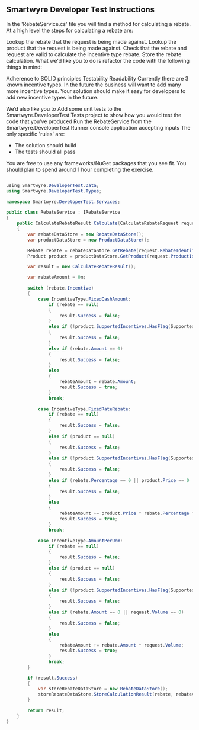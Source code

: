 ﻿## Smartwyre Developer Test Instructions

In the 'RebateService.cs' file you will find a method for calculating a rebate. At a high level the steps for calculating a rebate are:

Lookup the rebate that the request is being made against.
Lookup the product that the request is being made against.
Check that the rebate and request are valid to calculate the incentive type rebate.
Store the rebate calculation.
What we'd like you to do is refactor the code with the following things in mind:

Adherence to SOLID principles
Testability
Readability
Currently there are 3 known incentive types. In the future the business will want to add many more incentive types. Your solution should make it easy for developers to add new incentive types in the future.

We’d also like you to Add some unit tests to the Smartwyre.DeveloperTest.Tests project to show how you would test the code that you’ve produced
Run the RebateService from the Smartwyre.DeveloperTest.Runner console application accepting inputs
The only specific 'rules' are:

* The solution should build
* The tests should all pass

You are free to use any frameworks/NuGet packages that you see fit. You should plan to spend around 1 hour completing the exercise.

```c#

﻿using Smartwyre.DeveloperTest.Data;
using Smartwyre.DeveloperTest.Types;

namespace Smartwyre.DeveloperTest.Services;

public class RebateService : IRebateService
{
    public CalculateRebateResult Calculate(CalculateRebateRequest request)
    {
        var rebateDataStore = new RebateDataStore();
        var productDataStore = new ProductDataStore();

        Rebate rebate = rebateDataStore.GetRebate(request.RebateIdentifier);
        Product product = productDataStore.GetProduct(request.ProductIdentifier);

        var result = new CalculateRebateResult();

        var rebateAmount = 0m;

        switch (rebate.Incentive)
        {
            case IncentiveType.FixedCashAmount:
                if (rebate == null)
                {
                    result.Success = false;
                }
                else if (!product.SupportedIncentives.HasFlag(SupportedIncentiveType.FixedCashAmount))
                {
                    result.Success = false;
                }
                else if (rebate.Amount == 0)
                {
                    result.Success = false;
                }
                else
                {
                    rebateAmount = rebate.Amount;
                    result.Success = true;
                }
                break;

            case IncentiveType.FixedRateRebate:
                if (rebate == null)
                {
                    result.Success = false;
                }
                else if (product == null)
                {
                    result.Success = false;
                }
                else if (!product.SupportedIncentives.HasFlag(SupportedIncentiveType.FixedRateRebate))
                {
                    result.Success = false;
                }
                else if (rebate.Percentage == 0 || product.Price == 0 || request.Volume == 0)
                {
                    result.Success = false;
                }
                else
                {
                    rebateAmount += product.Price * rebate.Percentage * request.Volume;
                    result.Success = true;
                }
                break;

            case IncentiveType.AmountPerUom:
                if (rebate == null)
                {
                    result.Success = false;
                }
                else if (product == null)
                {
                    result.Success = false;
                }
                else if (!product.SupportedIncentives.HasFlag(SupportedIncentiveType.AmountPerUom))
                {
                    result.Success = false;
                }
                else if (rebate.Amount == 0 || request.Volume == 0)
                {
                    result.Success = false;
                }
                else
                {
                    rebateAmount += rebate.Amount * request.Volume;
                    result.Success = true;
                }
                break;
        }

        if (result.Success)
        {
            var storeRebateDataStore = new RebateDataStore();
            storeRebateDataStore.StoreCalculationResult(rebate, rebateAmount);
        }

        return result;
    }
} 
```